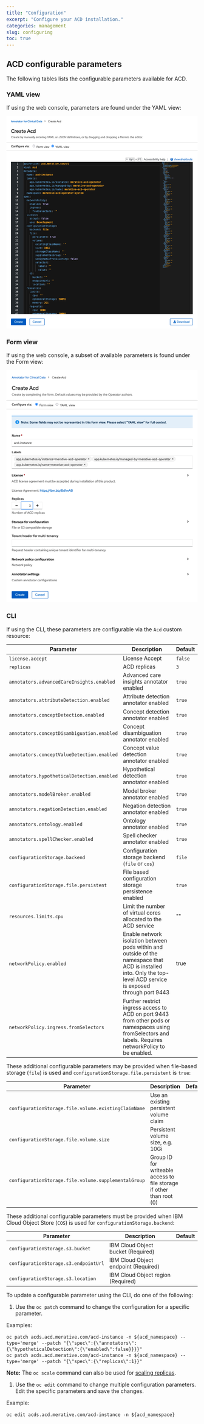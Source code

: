 ```yaml
---
title: "Configuration"
excerpt: "Configure your ACD installation."
categories: management
slug: configuring
toc: true
---
```


## ACD configurable parameters

The following tables lists the configurable parameters available for ACD.

### YAML view

If using the web console, parameters are found under the YAML view:

![YAML view](../../images/configuration_yaml.png)

### Form view

If using the web console, a subset of available parameters is found under the Form view:

![Form view](../../images/configuration_form.png)

### CLI

If using the CLI, these parameters are configurable via the `Acd` custom resource:

| Parameter | Description | Default |
| -         | -           | -       |
| `license.accept` | License Accept | `false` |
| `replicas` | ACD replicas | `3`    |
| `annotators.advancedCareInsights.enabled` | Advanced care insights annotator enabled | `true` |
| `annotators.attributeDetection.enabled` | Attribute detection annotator enabled | `true` |
| `annotators.conceptDetection.enabled` | Concept detection annotator enabled | `true` |
| `annotators.conceptDisambiguation.enabled` | Concept disambiguation annotator enabled | `true` |
| `annotators.conceptValueDetection.enabled` | Concept value detection annotator enabled | `true` |
| `annotators.hypotheticalDetection.enabled` | Hypothetical detection annotator enabled | `true` |
| `annotators.modelBroker.enabled` | Model broker annotator enabled | `true` |
| `annotators.negationDetection.enabled` | Negation detection annotator enabled | `true` |
| `annotators.ontology.enabled` | Ontology annotator enabled | `true` |
| `annotators.spellChecker.enabled` | Spell checker annotator enabled | `true` |
| `configurationStorage.backend` | Configuration storage backend (`file` or `cos`) | `file` |
| `configurationStorage.file.persistent` | File based configuration storage persistence enabled | `true` |
| `resources.limits.cpu` | Limit the number of virtual cores allocated to the ACD service | "" |
| `networkPolicy.enabled` | Enable network isolation between pods within and outside of the namespace that ACD is installed into.  Only the top-level ACD service is exposed through port 9443 | true |
| `networkPolicy.ingress.fromSelectors` | Further restrict ingress access to ACD on port 9443 from other pods or namespaces using fromSelectors and labels.  Requires networkPolicy to be enabled. | |

These additional configurable parameters may be provided when file-based storage (`file`) is used and `configurationStorage.file.persistent` is `true`:

| Parameter | Description | Default |
| -         | -           | -       |
| `configurationStorage.file.volume.existingClaimName` | Use an existing persistent volume claim |  |
| `configurationStorage.file.volume.size` | Persistent volume size, e.g. 10Gi |  |
| `configurationStorage.file.volume.supplementalGroup` | Group ID for writeable access to file storage if other than root (0) |  |
<!---
 | `configurationStorage.file.volume.storageClassName` | Use an existing persistent volume of this class type |  |
| `configurationStorage.file.volume.useDynamicProvisioning` | Use a dynamically provisioned volume | `false` |
--->

These additional configurable parameters must be provided when IBM Cloud Object Store (`COS`) is used for  `configurationStorage.backend`:

| Parameter | Description | Default |
| -         | -           | -       |
| `configurationStorage.s3.bucket` | IBM Cloud Object bucket (Required) |  |
| `configurationStorage.s3.endpointUrl` | IBM Cloud Object endpoint (Required) |  |
| `configurationStorage.s3.location` | IBM Cloud Object region (Required) |  |

To update a configurable parameter using the CLI, do one of the following:

1. Use the `oc patch` command to change the configuration for a specific parameter.

  Examples:
  ```
  oc patch acds.acd.merative.com/acd-instance -n ${acd_namespace} --type='merge' --patch "{\"spec\":{\"annotators\":{\"hypotheticalDetection\":{\"enabled\":false}}}}"
  oc patch acds.acd.merative.com/acd-instance -n ${acd_namespace} --type='merge' --patch "{\"spec\":{\"replicas\":1}}"
  ```

  **Note:** The `oc scale` command can also be used for [scaling replicas](/management/scaling/).

1. Use the `oc edit` command to change multiple configuration parameters. Edit the specific parameters and save the changes.

  Example:
  ```
  oc edit acds.acd.merative.com/acd-instance -n ${acd_namespace}
  ```
